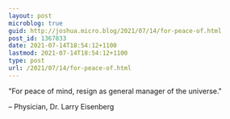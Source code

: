 ```yaml
---
layout: post
microblog: true
guid: http://joshua.micro.blog/2021/07/14/for-peace-of.html
post_id: 1367833
date: 2021-07-14T18:54:12+1100
lastmod: 2021-07-14T18:54:12+1100
type: post
url: /2021/07/14/for-peace-of.html
---
```

"For peace of mind, resign as general manager of the universe."

– Physician, Dr. Larry Eisenberg
